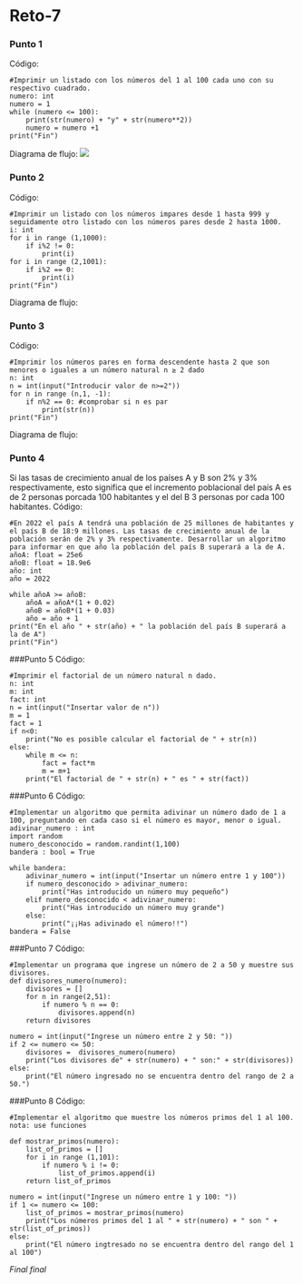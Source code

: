 # Reto-7
### Punto 1 
Código:
```
#Imprimir un listado con los números del 1 al 100 cada uno con su respectivo cuadrado.
numero: int 
numero = 1
while (numero <= 100):
    print(str(numero) + "y" + str(numero**2)) 
    numero = numero +1
print("Fin")
```
Diagrama de flujo:
[![](https://mermaid.ink/img/pako:eNpNkL1Ow0AMx1_FurGkUsuYAUSaVjDQgTKRdLByLj1xH8F3B6qSvBgrL8alaSU82f7__NmJxkkSuTho990ckQO8lrWFZA-VjYbY5aBs2MN8fgdF9YhaI8OkzGa3-4ktzvKq2_7-jAKQB0PWMXxGguVicT9M3Grk-p3qoaxeqKWgGFpkvDSEm-V5UPGf3roe1tWTaVmZhGvn4Qu14zRD0rXwBD56aCJKRun8Za11qt9UG2WnWGQiwQaVTAd3Y6oW4UiGapEnVyJ_1KK2Q-IwBrc72UbkgSNlIrYSA5UK3xmNyA-ofcqSVMHx8_TB8yMz0aJ9c-7KDH8DJHKj?type=png)](https://mermaid.live/edit#pako:eNpNkL1Ow0AMx1_FurGkUsuYAUSaVjDQgTKRdLByLj1xH8F3B6qSvBgrL8alaSU82f7__NmJxkkSuTho990ckQO8lrWFZA-VjYbY5aBs2MN8fgdF9YhaI8OkzGa3-4ktzvKq2_7-jAKQB0PWMXxGguVicT9M3Grk-p3qoaxeqKWgGFpkvDSEm-V5UPGf3roe1tWTaVmZhGvn4Qu14zRD0rXwBD56aCJKRun8Za11qt9UG2WnWGQiwQaVTAd3Y6oW4UiGapEnVyJ_1KK2Q-IwBrc72UbkgSNlIrYSA5UK3xmNyA-ofcqSVMHx8_TB8yMz0aJ9c-7KDH8DJHKj)

### Punto 2
Código:
```
#Imprimir un listado con los números impares desde 1 hasta 999 y seguidamente otro listado con los números pares desde 2 hasta 1000.
i: int
for i in range (1,1000):
    if i%2 != 0:
        print(i)
for i in range (2,1001):
    if i%2 == 0:
        print(i)
print("Fin")
```
Diagrama de flujo:

### Punto 3
Código:
```
#Imprimir los números pares en forma descendente hasta 2 que son menores o iguales a un número natural n ≥ 2 dado
n: int
n = int(input("Introducir valor de n>=2"))
for n in range (n,1, -1):
    if n%2 == 0: #comprobar si n es par
        print(str(n))
print("Fin")
```
Diagrama de flujo:

### Punto 4
Si las tasas de crecimiento anual de los países A y B son 2% y 3% respectivamente, esto significa que el incremento poblacional del país A es de 2 personas porcada 100 habitantes y el del B 3 personas por cada 100 habitantes. 
Código:
```
#En 2022 el país A tendrá una población de 25 millones de habitantes y el país B de 18:9 millones. Las tasas de crecimiento anual de la población serán de 2% y 3% respectivamente. Desarrollar un algoritmo para informar en que año la población del país B superará a la de A.
añoA: float = 25e6
añoB: float = 18.9e6
año: int
año = 2022

while añoA >= añoB:
    añoA = añoA*(1 + 0.02)
    añoB = añoB*(1 + 0.03)
    año = año + 1
print("En el año " + str(año) + " la población del país B superará a la de A")
print("Fin")
```

###Punto 5
Código:
```
#Imprimir el factorial de un número natural n dado.
n: int
m: int
fact: int
n = int(input("Insertar valor de n"))
m = 1
fact = 1
if n<0:
    print("No es posible calcular el factorial de " + str(n))
else:
    while m <= n:
        fact = fact*m
        m = m+1
    print("El factorial de " + str(n) + " es " + str(fact))
```

###Punto 6
Código:
```
#Implementar un algoritmo que permita adivinar un número dado de 1 a 100, preguntando en cada caso si el número es mayor, menor o igual.
adivinar_numero : int
import random
numero_desconocido = random.randint(1,100)
bandera : bool = True

while bandera:
    adivinar_numero = int(input("Insertar un número entre 1 y 100"))
    if numero_desconocido > adivinar_numero:
        print("Has introducido un número muy pequeño")
    elif numero_desconocido < adivinar_numero:
        print("Has introducido un número muy grande")
    else: 
        print("¡¡Has adivinado el número!!")
bandera = False 
```

###Punto 7
Código:
```
#Implementar un programa que ingrese un número de 2 a 50 y muestre sus divisores.
def divisores_numero(numero):
    divisores = []
    for n in range(2,51):
        if numero % n == 0:
            divisores.append(n)
    return divisores

numero = int(input("Ingrese un número entre 2 y 50: "))
if 2 <= numero <= 50:
    divisores =  divisores_numero(numero)
    print("Los divisores de" + str(numero) + " son:" + str(divisores))
else:
    print("El número ingresado no se encuentra dentro del rango de 2 a 50.")
```

###Punto 8
Código:
```
#Implementar el algoritmo que muestre los números primos del 1 al 100. nota: use funciones

def mostrar_primos(numero):
    list_of_primos = []
    for i in range (1,101):
        if numero % i != 0:
            list_of_primos.append(i)        
    return list_of_primos

numero = int(input("Ingrese un número entre 1 y 100: "))
if 1 <= numero <= 100:
    list_of_primos = mostrar_primos(numero)
    print("Los números primos del 1 al " + str(numero) + " son " + str(list_of_primos))
else:
    print("El número ingtresado no se encuentra dentro del rango del 1 al 100")
```
_Final final_
